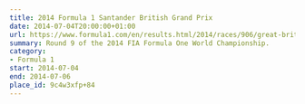```yaml
---
title: 2014 Formula 1 Santander British Grand Prix
date: 2014-07-04T20:00:00+01:00
url: https://www.formula1.com/en/results.html/2014/races/906/great-britain.html
summary: Round 9 of the 2014 FIA Formula One World Championship.
category:
- Formula 1
start: 2014-07-04
end: 2014-07-06
place_id: 9c4w3xfp+84
---
```

